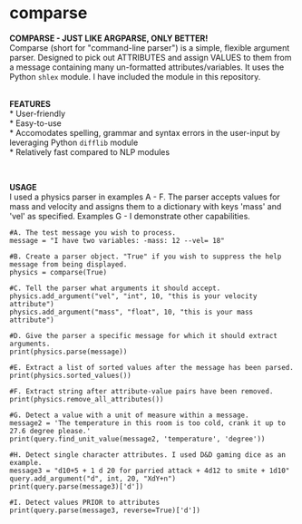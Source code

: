 # comparse

<p><b>COMPARSE - JUST LIKE ARGPARSE, ONLY BETTER!</b> <br />
Comparse (short for "command-line parser") is a simple, flexible argument parser. Designed to pick out ATTRIBUTES and assign VALUES to them from a message containing many un-formatted attributes/variables. It uses the Python <code>shlex</code> module. I have included the module in this repository.
<br>
<br/><p><b>FEATURES</b>
<br/>* User-friendly
<br/>* Easy-to-use
<br/>* Accomodates spelling, grammar and syntax errors in the user-input by leveraging Python <code>difflib</code> module
<br/>* Relatively fast compared to NLP modules
</p>
<br/><p><b>USAGE</b> <br />
I used a physics parser in examples A - F. The parser accepts values for mass and velocity and assigns them to a dictionary with keys 'mass' and 'vel' as specified. Examples G - I demonstrate other capabilities.  

    #A. The test message you wish to process.
    message = "I have two variables: -mass: 12 --vel= 18"

    #B. Create a parser object. "True" if you wish to suppress the help message from being displayed. 
    physics = comparse(True)

    #C. Tell the parser what arguments it should accept.
    physics.add_argument("vel", "int", 10, "this is your velocity attribute")
    physics.add_argument("mass", "float", 10, "this is your mass attribute")  

    #D. Give the parser a specific message for which it should extract arguments.
    print(physics.parse(message))
    
    #E. Extract a list of sorted values after the message has been parsed.
    print(physics.sorted_values())
    
    #F. Extract string after attribute-value pairs have been removed.
    print(physics.remove_all_attributes())
    
    #G. Detect a value with a unit of measure within a message.
    message2 = 'The temperature in this room is too cold, crank it up to 27.6 degree please.'
    print(query.find_unit_value(message2, 'temperature', 'degree'))

    #H. Detect single character attributes. I used D&D gaming dice as an example.
    message3 = "d10+5 + 1 d 20 for parried attack + 4d12 to smite + 1d10"
    query.add_argument("d", int, 20, "XdY+n")
    print(query.parse(message3)['d'])
    
    #I. Detect values PRIOR to attributes
    print(query.parse(message3, reverse=True)['d'])
</p>
